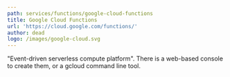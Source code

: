 ```yaml
---
path: services/functions/google-cloud-functions
title: Google Cloud Functions
url: 'https://cloud.google.com/functions/'
author: dead
logo: /images/google-cloud.svg
---
```

"Event-driven serverless compute platform". There is a web-based console to create them, or a gcloud command line tool.
